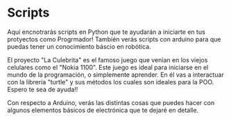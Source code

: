 # Scripts
Aquí encnotrarás scripts en Python que te ayudarán a iniciarte en tus protyectos como Progrmador!
También verás scripts con arduino para que puedas tener un conocimiento báscio en robótica. 

El proyecto "La Culebrita" es el famoso juego que venian en los viejos celulares como el "Nokia 1100".
Este juego es ideal para iniciarse en el mundo de la programación, o simplemente aprender. En él vas a interactuar con la libreria "turtle" y sus métodos
los cuales son ideales para la POO. 
Espero te sea de ayuda!!

Con respecto a Arduino, verás las distintas cosas que puedes hacer con algunos elementos básicos de electrónica que te dejaré en detalle.

